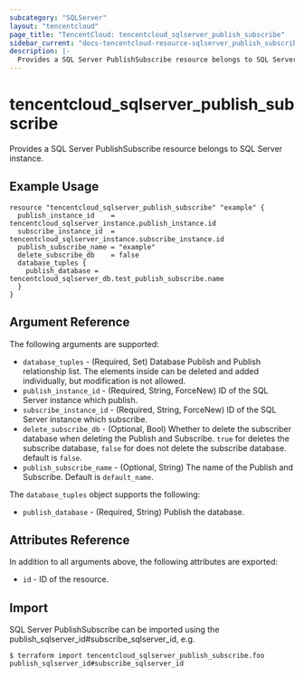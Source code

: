 ```yaml
---
subcategory: "SQLServer"
layout: "tencentcloud"
page_title: "TencentCloud: tencentcloud_sqlserver_publish_subscribe"
sidebar_current: "docs-tencentcloud-resource-sqlserver_publish_subscribe"
description: |-
  Provides a SQL Server PublishSubscribe resource belongs to SQL Server instance.
---
```


# tencentcloud_sqlserver_publish_subscribe

Provides a SQL Server PublishSubscribe resource belongs to SQL Server instance.

## Example Usage

```hcl
resource "tencentcloud_sqlserver_publish_subscribe" "example" {
  publish_instance_id    = tencentcloud_sqlserver_instance.publish_instance.id
  subscribe_instance_id  = tencentcloud_sqlserver_instance.subscribe_instance.id
  publish_subscribe_name = "example"
  delete_subscribe_db    = false
  database_tuples {
    publish_database = tencentcloud_sqlserver_db.test_publish_subscribe.name
  }
}
```

## Argument Reference

The following arguments are supported:

* `database_tuples` - (Required, Set) Database Publish and Publish relationship list. The elements inside can be deleted and added individually, but modification is not allowed.
* `publish_instance_id` - (Required, String, ForceNew) ID of the SQL Server instance which publish.
* `subscribe_instance_id` - (Required, String, ForceNew) ID of the SQL Server instance which subscribe.
* `delete_subscribe_db` - (Optional, Bool) Whether to delete the subscriber database when deleting the Publish and Subscribe. `true` for deletes the subscribe database, `false` for does not delete the subscribe database. default is `false`.
* `publish_subscribe_name` - (Optional, String) The name of the Publish and Subscribe. Default is `default_name`.

The `database_tuples` object supports the following:

* `publish_database` - (Required, String) Publish the database.

## Attributes Reference

In addition to all arguments above, the following attributes are exported:

* `id` - ID of the resource.



## Import

SQL Server PublishSubscribe can be imported using the publish_sqlserver_id#subscribe_sqlserver_id, e.g.

```
$ terraform import tencentcloud_sqlserver_publish_subscribe.foo publish_sqlserver_id#subscribe_sqlserver_id
```

